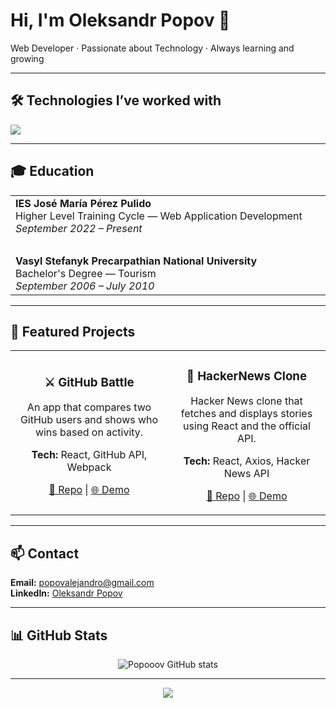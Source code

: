 <h1>Hi, I'm Oleksandr Popov 👋</h1>
<p>Web Developer · Passionate about Technology · Always learning and growing</p>

---

<h2>🛠️ Technologies I’ve worked with</h2>

<p align="left">
  <img src="https://skillicons.dev/icons?i=html,css,javascript,python,java,php,git,mysql,mongodb,react,nextjs,vue,laravel,tailwind,bootstrap,docker,github,gitlab,d3" />
</p>

---

<h2>🎓 Education</h2>

<table>
  <tr>
    <td align="left" valign="top" width="60%">
      <strong>IES José María Pérez Pulido</strong><br/>
      Higher Level Training Cycle — Web Application Development<br/>
      <em>September 2022 – Present</em>
    </td>
  </tr>
  <tr><td><br/></td></tr>
  <tr>
    <td align="left" valign="top" width="60%">
      <strong>Vasyl Stefanyk Precarpathian National University</strong><br/>
      Bachelor's Degree — Tourism<br/>
      <em>September 2006 – July 2010</em>
    </td>
  </tr>
</table>

---

<h2>🚀 Featured Projects</h2>

<table>
  <tr>
    <td width="50%" align="center">
      <h3>⚔️ GitHub Battle</h3>
      <p>An app that compares two GitHub users and shows who wins based on activity.</p>
      <p><strong>Tech:</strong> React, GitHub API, Webpack</p>
      <p>
        <a href="https://github.com/Popooov/github-battle" target="_blank">🔗 Repo</a> | 
        <a href="https://github-battle-hooks.netlify.app/" target="_blank">🌐 Demo</a>
      </p>
    </td>
    <td width="50%" align="center">
      <h3>📰 HackerNews Clone</h3>
      <p>Hacker News clone that fetches and displays stories using React and the official API.</p>
      <p><strong>Tech:</strong> React, Axios, Hacker News API</p>
      <p>
        <a href="https://github.com/Popooov/hackernews-clone" target="_blank">🔗 Repo</a> | 
        <a href="https://hackernews-clone-hooks.netlify.app/" target="_blank">🌐 Demo</a>
      </p>
    </td>
  </tr>
</table>

---

<h2>📫 Contact</h2>

<p>
  <strong>Email:</strong> <a href="mailto:popovalejandro@gmail.com">popovalejandro@gmail.com</a><br/>
  <strong>LinkedIn:</strong> <a href="https://www.linkedin.com/in/oleksandr-popov-236b62227/" target="_blank">Oleksandr Popov</a>
</p>

---

## 📊 GitHub Stats

<p align="center">
  <img src="https://github-readme-stats.vercel.app/api?username=Popooov&show_icons=true&theme=tokyonight" alt="Popooov GitHub stats" />
</p>

---

<p align="center">
  <img src="https://capsule-render.vercel.app/api?type=waving&height=120&section=footer&color=gradient" />
</p>
